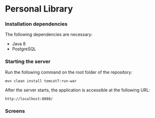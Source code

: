 # Personal Library

### Installation dependencies

The following dependencies are necessary:

 - Java 8
 - PostgreSQL
 
 ### Starting the server

Run the following command on the root folder of the repository:

    mvn clean install tomcat7:run-war

After the server starts, the application is accessible at the following URL:

    http://localhost:8080/
   
 ### Screens
 
